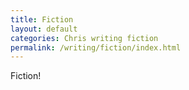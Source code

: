 ```yaml
---
title: Fiction
layout: default
categories: Chris writing fiction
permalink: /writing/fiction/index.html
---
```


Fiction!
